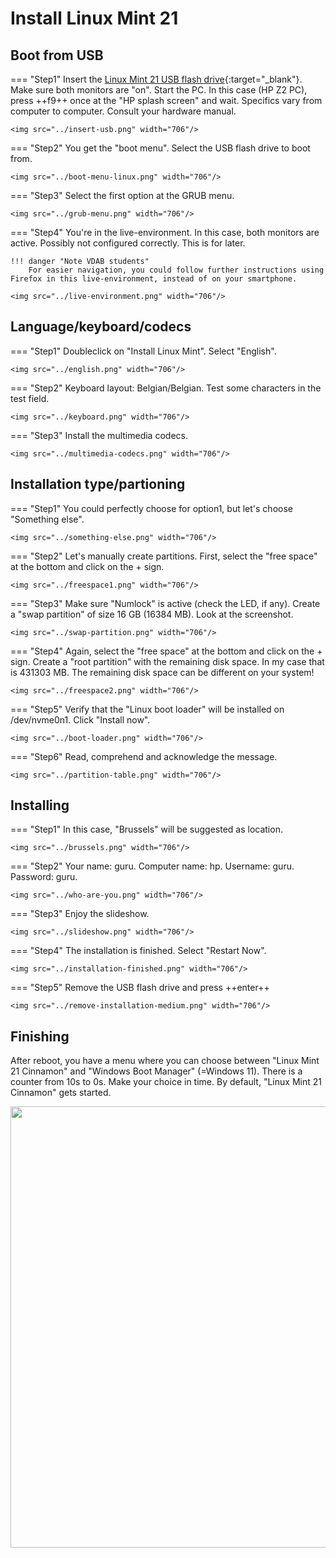 # Install Linux Mint 21

## Boot from USB
=== "Step1"
    Insert the [Linux Mint 21 USB flash drive](../../howtos/linuxmint21-bootable-usb-flash-drive/index.md){:target="_blank"}. Make sure both monitors are "on". Start the PC. In this case (HP Z2 PC), press ++f9++ once at the "HP splash screen" and wait. Specifics vary from computer to computer. Consult your hardware manual.

    <img src="../insert-usb.png" width="706"/>

=== "Step2"
    You get the "boot menu". Select the USB flash drive to boot from.

    <img src="../boot-menu-linux.png" width="706"/>

=== "Step3"
    Select the first option at the GRUB menu.

    <img src="../grub-menu.png" width="706"/>

=== "Step4"
    You're in the live-environment. In this case, both monitors are active. Possibly not configured correctly. This is for later.

    !!! danger "Note VDAB students"
        For easier navigation, you could follow further instructions using Firefox in this live-environment, instead of on your smartphone.

    <img src="../live-environment.png" width="706"/>

## Language/keyboard/codecs
=== "Step1"
    Doubleclick on "Install Linux Mint". Select "English".

    <img src="../english.png" width="706"/>

=== "Step2"
    Keyboard layout: Belgian/Belgian. Test some characters in the test field.

    <img src="../keyboard.png" width="706"/>

=== "Step3"
    Install the multimedia codecs.

    <img src="../multimedia-codecs.png" width="706"/>


## Installation type/partioning
=== "Step1"
    You could perfectly choose for option1, but let's choose "Something else".

    <img src="../something-else.png" width="706"/>

=== "Step2"
    Let's manually create partitions. First, select the "free space" at the bottom and click on the + sign.

    <img src="../freespace1.png" width="706"/>

=== "Step3"
    Make sure "Numlock" is active (check the LED, if any). Create a "swap partition" of size 16 GB (16384 MB). Look at the screenshot.

    <img src="../swap-partition.png" width="706"/>

=== "Step4"
    Again, select the "free space" at the bottom and click on the + sign. Create a "root partition" with the remaining disk space. In my case that is 431303 MB. The remaining disk space can be different on your system!

    <img src="../freespace2.png" width="706"/>

=== "Step5"
    Verify that the "Linux boot loader" will be installed on /dev/nvme0n1. Click "Install now".

    <img src="../boot-loader.png" width="706"/>

=== "Step6"
    Read, comprehend and acknowledge the message.

    <img src="../partition-table.png" width="706"/>

## Installing
=== "Step1"
    In this case, "Brussels" will be suggested as location.

    <img src="../brussels.png" width="706"/>

=== "Step2"
    Your name: guru. Computer name: hp. Username: guru. Password: guru.

    <img src="../who-are-you.png" width="706"/>

=== "Step3"
    Enjoy the slideshow.

    <img src="../slideshow.png" width="706"/>

=== "Step4"
    The installation is finished. Select "Restart Now".

    <img src="../installation-finished.png" width="706"/>

=== "Step5"
    Remove the USB flash drive and press ++enter++

    <img src="../remove-installation-medium.png" width="706"/>

## Finishing
After reboot, you have a menu where you can choose between "Linux Mint 21 Cinnamon" and "Windows Boot Manager" (=Windows 11).
There is a counter from 10s to 0s. Make your choice in time. By default, "Linux Mint 21 Cinnamon" gets started.

<img src="../grub-linux-windows.png" width="706"/>